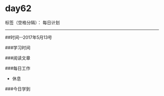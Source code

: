 # day62

标签（空格分隔）： 每日计划

---
##时间--2017年5月13号

###学习时间<br>

###阅读文章<br>

###每日工作<br>
* 休息

###今日学到<br>
